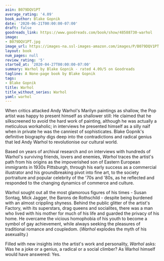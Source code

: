 ```yaml
---
asin: B079DQV1PT
average_rating: '4.09'
book_author: Blake Gopnik
date: '2020-06-21T00:00:00-07:00'
draft: false
goodreads_link: https://www.goodreads.com/book/show/48588730-warhol
image:
- B079DQV1PT.jpg
image_url: https://images-na.ssl-images-amazon.com/images/P/B079DQV1PT.01._SCLZZZZZZZ.jpg
layout: book
num_pages: null
review_rating: '5'
started_at: '2020-04-27T00:00:00-07:00'
summary: Warhol by Blake Gopnik - rated 4.09/5 on Goodreads
tagline: A None-page book by Blake Gopnik
tags:
- Blake Gopnik
title: Warhol
title_without_series: Warhol
yaml: warhol
---
```


When critics attacked Andy Warhol's Marilyn paintings as shallow, the Pop artist was happy to present himself as shallower still: He claimed that he silkscreened to avoid the hard work of painting, although he was actually a meticulous workaholic; in interviews he presented himself as a silly naïf when in private he was the canniest of sophisticates. Blake Gopnik's definitive biography digs deep into the contradictions and radical genius that led Andy Warhol to revolutionise our cultural world.<p>Based on years of archival research and on interviews with hundreds of Warhol's surviving friends, lovers and enemies, <i>Warhol </i>traces the artist's path from his origins as the impoverished son of Eastern European immigrants in 1930s Pittsburgh, through his early success as a commercial illustrator and his groundbreaking pivot into fine art, to the society portraiture and popular celebrity of the '70s and '80s, as he reflected and responded to the changing dynamics of commerce and culture.</p><p>Warhol sought out all the most glamorous figures of his times - Susan Sontag, Mick Jagger, the Barons de Rothschild - despite being burdened with an almost crippling shyness. Behind the public glitter of the artist's Factory, with its superstars, drag queens and socialites, there was a man who lived with his mother for much of his life and guarded the privacy of his home. He overcame the vicious homophobia of his youth to become a symbol of gay achievement, while always seeking the pleasures of traditional romance and coupledom. (<i>Warhol</i> explodes the myth of his asexuality.)</p><p>Filled with new insights into the artist's work and personality, <i>Warhol</i> asks: Was he a joke or a genius, a radical or a social climber? As Warhol himself would have answered: Yes.</p>